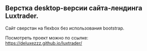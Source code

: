 
## Верстка desktop-версии сайта-лендинга Luxtrader. 

Сайт сверстан на flexbox без использования bootstrap.</br> 

Посмотреть проект можно по ссылке:</br>
https://deluxezzz.github.io/luxtrader/
